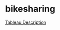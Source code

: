 # bikesharing

[Tableau Description](https://public.tableau.com/app/profile/evan.bruno/viz/story_16517310642530/NYCCitibike?publish=yes)
